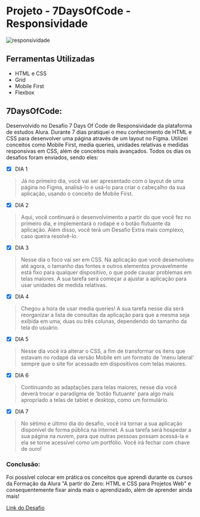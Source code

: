 # Projeto - 7DaysOfCode - Responsividade

![responsividade](https://github.com/lehrissio/7daysofcode-responsividade/assets/103052994/095949a6-269a-4e05-aa4d-8861f762bd37)


## Ferramentas Utilizadas
  * HTML e CSS
  * Grid
  * Mobile First
  * Flexbox

## 7DaysOfCode:
Desenvolvido no Desafio 7 Days Of Code de Responsividade da plataforma de estudos Alura. Durante 7 dias pratiquei o meu conhecimento de HTML e CSS para desenvolver uma página através de um layout no Figma. Utilizei conceitos como Mobile First, media queries, unidades relativas e medidas responsivas em CSS, além de conceitos mais avançados. 
Todos os dias os desafios foram enviados, sendo eles:

- [x] DIA 1
> Já no primeiro dia, você vai ser apresentado com o layout de uma página no Figma, analisá-lo e usá-lo para criar o cabeçalho da sua aplicação, usando o conceito de Mobile First.

- [x] DIA 2
> Aqui, você continuará o desenvolvimento a partir do que você fez no primeiro dia, e implementará o rodapé e o botão flutuante da aplicação. Além disso, você terá um Desafio Extra mais complexo, caso queira resolvê-lo.

- [x] DIA 3
> Nesse dia o foco vai ser em CSS. Na aplicação que você desenvolveu até agora, o tamanho das fontes e outros elementos provavelmente está fixo para qualquer dispositivo, o que pode causar problemas em telas maiores. A sua tarefa será começar a ajustar a aplicação para usar unidades de medida relativas.

- [x] DIA 4
> Chegou a hora de usar media queries! A sua tarefa nesse dia será reorganizar a lista de consultas da aplicação para que a mesma seja exibida em uma, duas ou três colunas, dependendo do tamanho da tela do usuário.

- [x] DIA 5
> Nesse dia você irá alterar o CSS, a fim de transformar os itens que estavam no rodapé da versão Mobile em um formato de 'menu lateral' sempre que o site for acessado em dispositivos com telas maiores.

- [x] DIA 6
> Continuando as adaptações para telas maiores, nesse dia você deverá trocar o paradigma de 'botão flutuante' para algo mais apropriado a telas de tablet e desktop, como um formulário.

- [x] DIA 7
> No sétimo e último dia do desafio, você irá tornar a sua aplicação disponível de forma pública na internet. A sua tarefa será hospedar a sua página na nuvem, para que outras pessoas possam acessá-la e ela se torne acessível como um portfólio. Você irá fechar com chave de ouro!

### Conclusão:
Foi possível colocar em prática os conceitos que aprendi durante os cursos da Formação da Alura "A partir do Zero: HTML e CSS para Projetos Web" e consequentemente fixar ainda mais o aprendizado, além de aprender ainda mais!

[Link do Desafio](https://7daysofcode.io/matricula/responsividade)
